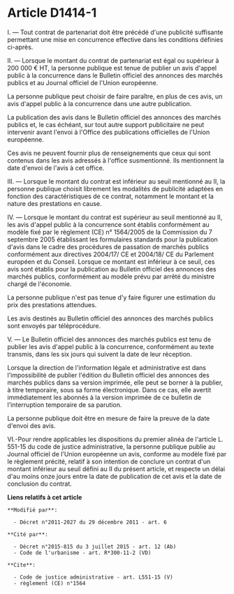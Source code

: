 # Article D1414-1

I. ― Tout contrat de partenariat doit être précédé d'une publicité suffisante permettant une mise en concurrence effective
dans les conditions définies ci-après. 

II. ― Lorsque le montant du contrat de partenariat est égal ou supérieur à 200 000 € HT, la personne publique est tenue de
publier un avis d'appel public à la concurrence dans le Bulletin officiel des annonces des marchés publics et au Journal
officiel de l'Union européenne. 

La personne publique peut choisir de faire paraître, en plus de ces avis, un avis d'appel public à la concurrence dans une
autre publication. 

La publication des avis dans le Bulletin officiel des annonces des marchés publics et, le cas échéant, sur tout autre support
publicitaire ne peut intervenir avant l'envoi à l'Office des publications officielles de l'Union européenne. 

Ces avis ne peuvent fournir plus de renseignements que ceux qui sont contenus dans les avis adressés à l'office susmentionné.
Ils mentionnent la date d'envoi de l'avis à cet office. 

III. ― Lorsque le montant du contrat est inférieur au seuil mentionné au II, la personne publique choisit librement les
modalités de publicité adaptées en fonction des caractéristiques de ce contrat, notamment le montant et la nature des
prestations en cause. 

IV. ― Lorsque le montant du contrat est supérieur au seuil mentionné au II, les avis d'appel public à la concurrence sont
établis conformément au modèle fixé par le règlement (CE) n° 1564/2005 de la Commission du 7 septembre 2005 établissant les
formulaires standards pour la publication d'avis dans le cadre des procédures de passation de marchés publics conformément
aux directives 2004/17/ CE et 2004/18/ CE du Parlement européen et du Conseil. Lorsque ce montant est inférieur à ce seuil,
ces avis sont établis pour la publication au Bulletin officiel des annonces des marchés publics, conformément au modèle prévu
par arrêté du ministre chargé de l'économie. 

La personne publique n'est pas tenue d'y faire figurer une estimation du prix des prestations attendues. 

Les avis destinés au Bulletin officiel des annonces des marchés publics sont envoyés par téléprocédure. 

V. ― Le Bulletin officiel des annonces des marchés publics est tenu de publier les avis d'appel public à la concurrence,
conformément au texte transmis, dans les six jours qui suivent la date de leur réception. 

Lorsque la direction de l'information légale et administrative est dans l'impossibilité de publier l'édition du Bulletin
officiel des annonces des marchés publics dans sa version imprimée, elle peut se borner à la publier, à titre temporaire,
sous sa forme électronique. Dans ce cas, elle avertit immédiatement les abonnés à la version imprimée de ce bulletin de
l'interruption temporaire de sa parution. 

La personne publique doit être en mesure de faire la preuve de la date d'envoi des avis. 

VI.-Pour rendre applicables les dispositions du premier alinéa de l'article L. 551-15 du code de justice administrative, la
personne publique publie au Journal officiel de l'Union européenne un avis, conforme au modèle fixé par le règlement précité,
relatif à son intention de conclure un contrat d'un montant inférieur au seuil défini au II du présent article, et respecte
un délai d'au moins onze jours entre la date de publication de cet avis et la date de conclusion du contrat.

**Liens relatifs à cet article**

	**Modifié par**:

	  - Décret n°2011-2027 du 29 décembre 2011 - art. 6

	**Cité par**:

	  - Décret n°2015-815 du 3 juillet 2015 - art. 12 (Ab)
	  - Code de l'urbanisme - art. R*300-11-2 (VD)

	**Cite**:

	  - Code de justice administrative - art. L551-15 (V)
	  - règlement (CE) n°1564
